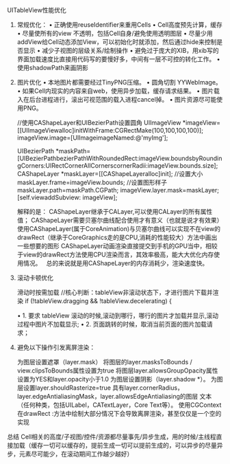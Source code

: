 UITableView性能优化

1. 常规优化：
	•	正确使用reuseIdentifier来重用Cells
	•	Cell高度预先计算，缓存
	•	尽量使所有的view 不透明，包括Cell自身/避免使用透明图层
	•	尽量少用addView给Cell动态添加View，可以初始化时就添加，然后通过hide来控制是否显示
	•	减少子视图的层级关系/绘制操作
	•	避免过于庞大的XIB，用xib写的界面加载速度比直接用代码写的要慢好多，中间有一层不可控的转化工作。
	•	使用shadowPath来画阴影



1. 图片优化
	•	本地图片都需要经过TinyPNG压缩。
	•	圆角切割 YYWebImage。
	•	如果Cell内现实的内容来自web，使用异步加载，缓存请求结果。
	•	图片载入在后台进程进行，滚出可视范围的载入进程cancel掉。
	•	图片资源尽可能使用PNG。


    //使用CAShapeLayer和UIBezierPath设置圆角
    UIImageView *imageView=[[UIImageViewalloc]initWithFrame:CGRectMake(100,100,100,100)];
    imageView.image=[UIImageimageNamed:@'myImg'];
    
    UIBezierPath *maskPath=[UIBezierPathbezierPathWithRoundedRect:imageView.boundsbyRoundingCorners:UIRectCornerAllCornerscornerRadii:imageView.bounds.size];
    CAShapeLayer *maskLayer=[[CAShapeLayeralloc]init];
    //设置大小
    maskLayer.frame=imageView.bounds;
    //设置图形样子
    maskLayer.path=maskPath.CGPath;
    imageView.layer.mask=maskLayer;
    [self.viewaddSubview: imageView];

    解释的是：
    CAShapeLayer继承于CALayer,可以使用CALayer的所有属性值；
    CAShapeLayer需要贝塞尔曲线配合使用才有意义（也就是说才有效果）
    使用CAShapeLayer(属于CoreAnimation)与贝塞尔曲线可以实现不在view的drawRect（继承于CoreGraphics走的是CPU,消耗的性能较大）方法中画出一些想要的图形
    CAShapeLayer动画渲染直接提交到手机的GPU当中，相较于view的drawRect方法使用CPU渲染而言，其效率极高，能大大优化内存使用情况。
     
    总的来说就是用CAShapeLayer的内存消耗少，渲染速度快。

1. 滚动卡顿优化

    滑动时按需加载
        //核心判断：tableView非滚动状态下，才进行图片下载并渲染
        if (!tableView.dragging && !tableView.decelerating) {
    
    •	1.	要求 tableView 滚动的时候,滚动到哪行，哪行的图片才加载并显示,滚动过程中图片不加载显示;
    •	2.	页面跳转的时候，取消当前页面的图片加载请求；


1. 避免以下操作引发离屏渲染：

    为图层设置遮罩（layer.mask）
    将图层的layer.masksToBounds / view.clipsToBounds属性设置为true
    将图层layer.allowsGroupOpacity属性设置为YES和layer.opacity小于1.0
    为图层设置阴影（layer.shadow *）。
    为图层设置layer.shouldRasterize=true
    具有layer.cornerRadius，layer.edgeAntialiasingMask，layer.allowsEdgeAntialiasing的图层
    文本（任何种类，包括UILabel，CATextLayer，Core Text等）。
    使用CGContext在drawRect :方法中绘制大部分情况下会导致离屏渲染，甚至仅仅是一个空的实现

总结
    Cell相关的高度/子视图/控件/资源都尽量事先/异步生成，用的时候/主线程直接加载（缓存一切可以缓存的，提前生成一切可以提前生成的，可以异步的尽量异步，元素尽可能少，在滚动期间工作越少越好）